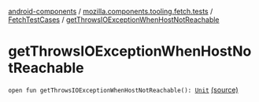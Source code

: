 [android-components](../../index.md) / [mozilla.components.tooling.fetch.tests](../index.md) / [FetchTestCases](index.md) / [getThrowsIOExceptionWhenHostNotReachable](./get-throws-i-o-exception-when-host-not-reachable.md)

# getThrowsIOExceptionWhenHostNotReachable

`open fun getThrowsIOExceptionWhenHostNotReachable(): `[`Unit`](https://kotlinlang.org/api/latest/jvm/stdlib/kotlin/-unit/index.html) [(source)](https://github.com/mozilla-mobile/android-components/blob/master/components/tooling/fetch-tests/src/main/java/mozilla/components/tooling/fetch/tests/FetchTestCases.kt#L478)